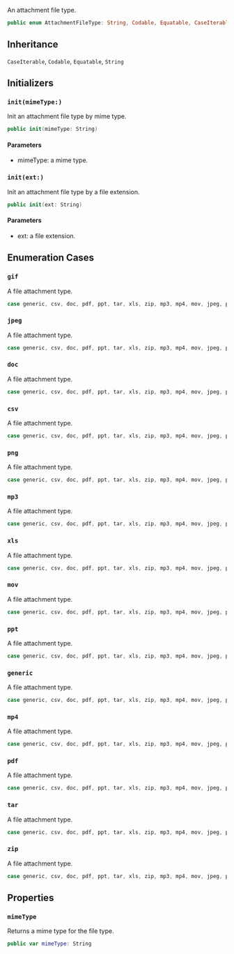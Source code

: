 
An attachment file type.

``` swift
public enum AttachmentFileType: String, Codable, Equatable, CaseIterable 
```

## Inheritance

`CaseIterable`, `Codable`, `Equatable`, `String`

## Initializers

### `init(mimeType:)`

Init an attachment file type by mime type.

``` swift
public init(mimeType: String) 
```

#### Parameters

  - mimeType: a mime type.

### `init(ext:)`

Init an attachment file type by a file extension.

``` swift
public init(ext: String) 
```

#### Parameters

  - ext: a file extension.

## Enumeration Cases

### `gif`

A file attachment type.

``` swift
case generic, csv, doc, pdf, ppt, tar, xls, zip, mp3, mp4, mov, jpeg, png, gif
```

### `jpeg`

A file attachment type.

``` swift
case generic, csv, doc, pdf, ppt, tar, xls, zip, mp3, mp4, mov, jpeg, png, gif
```

### `doc`

A file attachment type.

``` swift
case generic, csv, doc, pdf, ppt, tar, xls, zip, mp3, mp4, mov, jpeg, png, gif
```

### `csv`

A file attachment type.

``` swift
case generic, csv, doc, pdf, ppt, tar, xls, zip, mp3, mp4, mov, jpeg, png, gif
```

### `png`

A file attachment type.

``` swift
case generic, csv, doc, pdf, ppt, tar, xls, zip, mp3, mp4, mov, jpeg, png, gif
```

### `mp3`

A file attachment type.

``` swift
case generic, csv, doc, pdf, ppt, tar, xls, zip, mp3, mp4, mov, jpeg, png, gif
```

### `xls`

A file attachment type.

``` swift
case generic, csv, doc, pdf, ppt, tar, xls, zip, mp3, mp4, mov, jpeg, png, gif
```

### `mov`

A file attachment type.

``` swift
case generic, csv, doc, pdf, ppt, tar, xls, zip, mp3, mp4, mov, jpeg, png, gif
```

### `ppt`

A file attachment type.

``` swift
case generic, csv, doc, pdf, ppt, tar, xls, zip, mp3, mp4, mov, jpeg, png, gif
```

### `generic`

A file attachment type.

``` swift
case generic, csv, doc, pdf, ppt, tar, xls, zip, mp3, mp4, mov, jpeg, png, gif
```

### `mp4`

A file attachment type.

``` swift
case generic, csv, doc, pdf, ppt, tar, xls, zip, mp3, mp4, mov, jpeg, png, gif
```

### `pdf`

A file attachment type.

``` swift
case generic, csv, doc, pdf, ppt, tar, xls, zip, mp3, mp4, mov, jpeg, png, gif
```

### `tar`

A file attachment type.

``` swift
case generic, csv, doc, pdf, ppt, tar, xls, zip, mp3, mp4, mov, jpeg, png, gif
```

### `zip`

A file attachment type.

``` swift
case generic, csv, doc, pdf, ppt, tar, xls, zip, mp3, mp4, mov, jpeg, png, gif
```

## Properties

### `mimeType`

Returns a mime type for the file type.

``` swift
public var mimeType: String 
```
